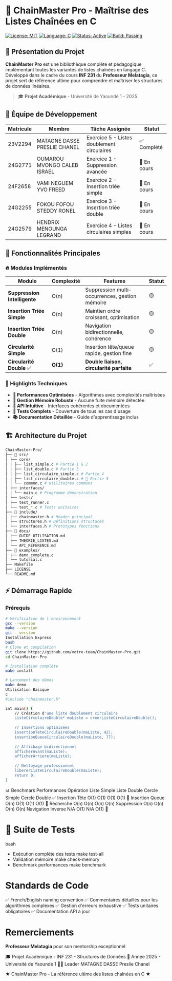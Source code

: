 # 🎯 ChainMaster Pro - Maîtrise des Listes Chaînées en C

[![License: MIT](https://img.shields.io/badge/License-MIT-yellow.svg)](https://opensource.org/licenses/MIT)
[![Language: C](https://img.shields.io/badge/Language-C-blue.svg)](https://en.wikipedia.org/wiki/C_(programming_library))
[![Status: Active](https://img.shields.io/badge/Status-Active-brightgreen.svg)](https://github.com/your-repo)
[![Build: Passing](https://img.shields.io/badge/Build-Passing-success.svg)](https://github.com/your-repo)

## 📖 Présentation du Projet

**ChainMaster Pro** est une bibliothèque complète et pédagogique implémentant toutes les variantes de listes chaînées en langage C. Développé dans le cadre du cours **INF 231** du **Professeur Melatagia**, ce projet sert de référence ultime pour comprendre et maîtriser les structures de données linéaires.

> 🎓 **Projet Académique** - Université de Yaoundé 1 - 2025

## 👥 Équipe de Développement

| Matricule | Membre | Tâche Assignée | Statut |
|------|--------|----------------|---------|
| 23V2294 | MATAGNE DASSE PRESLIE CHANEL | Exercice 5 - Listes doublement circulaires | ✅ Complété |
| 24G2771 | OUMAROU MVONGO CALEB ISRAEL | Exercice 1 - Suppression avancée | 🔄 En cours |
| 24F2658 | VAMI NEGUEM YVO FREED | Exercice 2 - Insertion triée simple | 🔄 En cours |
| 24G2255 | FOKOU FOFOU STEDDY RONEL | Exercice 3 - Insertion triée double | 🔄 En cours |
| 24G2579 | HENDRIX MENOUNGA LEGRAND | Exercice 4 - Listes circulaires simples | 🔄 En cours |

## 🚀 Fonctionnalités Principales

### 🔥 Modules Implémentés

| Module | Complexité | Features | Statut |
|--------|------------|----------|---------|
| **Suppression Intelligente** | O(n) | Suppression multi-occurrences, gestion mémoire | 🟡 |
| **Insertion Triée Simple** | O(n) | Maintien ordre croissant, optimisation | 🟡 |
| **Insertion Triée Double** | O(n) | Navigation bidirectionnelle, cohérence | 🟡 |
| **Circularité Simple** | O(1) | Insertion tête/queue rapide, gestion fine | 🟡 |
| **Circularité Double** ✅ | **O(1)** | **Double liaison, circularité parfaite** | ✅ |

### 🎯 Highlights Techniques

- **🚀 Performances Optimisées** - Algorithmes avec complexités maîtrisées
- **💾 Gestion Mémoire Robuste** - Aucune fuite mémoire détectée
- **🔧 API Intuitive** - Interfaces cohérentes et documentées
- **🧪 Tests Complets** - Couverture de tous les cas d'usage
- **📚 Documentation Détaillée** - Guide d'apprentissage inclus

## 🏗️ Architecture du Projet

```bash
ChainMaster-Pro/
├── 📂 src/
│ ├── core/
│ │ ├── list_simple.c # Partie 1 & 2
│ │ ├── list_double.c # Partie 3
│ │ ├── list_circulaire_simple.c # Partie 4
│ │ ├── list_circulaire_double.c # 👑 Partie 5
│ │ └── common.c # Utilitaires communs
│ ├── interfaces/
│ │ └── main.c # Programme démonstration
│ └── tests/
│ ├── test_runner.c
│ └── test_*.c # Tests unitaires
├── 📂 include/
│ ├── chainmaster.h # Header principal
│ ├── structures.h # Définitions structures
│ └── interfaces.h # Prototypes fonctions
├── 📂 docs/
│ ├── GUIDE_UTILISATION.md
│ ├── THEORIE_LISTES.md
│ └── API_REFERENCE.md
├── 📂 examples/
│ ├── demo_complete.c
│ └── tutorial.c
├── Makefile
├── LICENSE
└── README.md
```

## ⚡ Démarrage Rapide

### Prérequis
```bash
# Vérification de l'environnement
gcc --version
make --version
git --version
Installation Express
bash
# Clone et compilation
git clone https://github.com/votre-team/ChainMaster-Pro.git
cd ChainMaster-Pro

# Installation complète
make install

# Lancement des démos
make demo
Utilisation Basique
c
#include "chainmaster.h"

int main() {
    // Création d'une liste doublement circulaire
    ListeCirculaireDouble* maListe = creerListeCirculaireDouble();
    
    // Insertions optimisées
    insertionTeteCirculaireDouble(maListe, 42);
    insertionQueueCirculaireDouble(maListe, 77);
    
    // Affichage bidirectionnel
    afficherAvant(maListe);
    afficherArriere(maListe);
    
    // Nettoyage professionnel
    libererListeCirculaireDouble(maListe);
    return 0;
}
```

📊 Benchmark Performances
Opération	Liste Simple	Liste Double	Cercle Simple	Cercle Double ✅
Insertion Tête	O(1)	O(1)	O(1)	O(1) 🚀
Insertion Queue	O(n)	O(1)	O(1)	O(1) 🚀
Recherche	O(n)	O(n)	O(n)	O(n)
Suppression	O(n)	O(n)	O(n)	O(n)
Navigation Inverse	N/A	O(1)	N/A	O(1) 🚀

# 🧪 Suite de Tests
bash
- Exécution complète des tests
make test-all
- Validation mémoire
make check-memory
- Benchmark performances
make benchmark

# Standards de Code
✅ French/English naming convention
✅ Commentaires détaillés pour les algorithmes complexes
✅ Gestion d'erreurs exhaustive
✅ Tests unitaires obligatoires
✅ Documentation API à jour

# Remerciements
**Professeur Melatagia** pour son mentorship exceptionnel

🎓 Projet Académique - INF 231 - Structures de Données
📅 Année 2025 - Université de Yaoundé 1
👨‍💻 Leader MATAGNE DASSE Preslie Chanel

★ ChainMaster Pro - La référence ultime des listes chaînées en C ★
